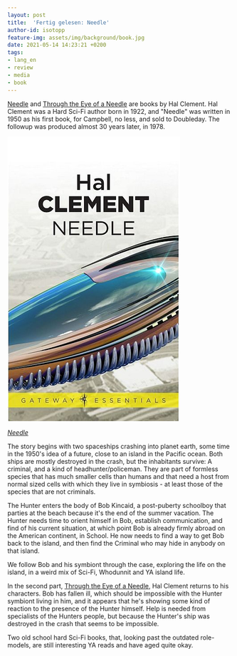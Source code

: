 ```yaml
---
layout: post
title:  'Fertig gelesen: Needle'
author-id: isotopp
feature-img: assets/img/background/book.jpg
date: 2021-05-14 14:23:21 +0200
tags:
- lang_en
- review
- media
- book
---
```


[Needle](https://www.amazon.de/Needle-Book-Gateway-Essentials-English-ebook/dp/B005K8H1QS/) and [Through the Eye of a Needle](https://www.amazon.de/Through-Eye-Needle-Gateway-Essentials-ebook/dp/B005OAHE7I) are books by Hal Clement. Hal Clement was a Hard Sci-Fi author born in 1922, and "Needle" was written in 1950 as his first book, for Campbell, no less, and sold to Doubleday. The followup was produced almost 30 years later, in 1978.

[![](/uploads/2021/05/needle.jpg)](https://www.amazon.de/Needle-Book-Gateway-Essentials-English-ebook/dp/B005K8H1QS)

*[Needle](https://www.amazon.de/Needle-Book-Gateway-Essentials-English-ebook/dp/B005K8H1QS)*

The story begins with two spaceships crashing into planet earth, some time in the 1950's idea of a future, close to an island in the Pacific ocean. Both ships are mostly destroyed in the crash, but the inhabitants survive: A criminal, and a kind of headhunter/policeman. They are part of formless species that has much smaller cells than humans and that need a host from normal sized cells with which they live in symbiosis - at least those of the species that are not criminals.

The Hunter enters the body of Bob Kincaid, a post-puberty schoolboy that parties at the beach because it's the end of the summer vacation. The Hunter needs time to orient himself in Bob, establish communication, and find of his current situation, at which point Bob is already firmly abroad on the American continent, in School. He now needs to find a way to get Bob back to the island, and then find the Criminal who may hide in anybody on that island.

We follow Bob and his symbiont through the case, exploring the life on the island, in a weird mix of Sci-Fi, Whodunnit and YA island life.

In the second part, [Through the Eye of a Needle](https://www.amazon.de/Through-Eye-Needle-Gateway-Essentials-ebook/dp/B005OAHE7I), Hal Clement returns to his characters. Bob has fallen ill, which should be impossible with the Hunter symbiont living in him, and it appears that he's showing some kind of reaction to the presence of the Hunter himself. Help is needed from specialists of the Hunters people, but because the Hunter's ship was destroyed in the crash that seems to be impossible.

Two old school hard Sci-Fi books, that, looking past the outdated role-models, are still interesting YA reads and have aged quite okay.
